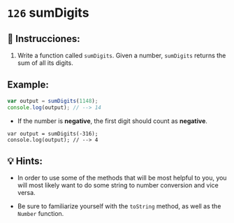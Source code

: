 # `126` sumDigits

## 📝 Instrucciones:

1. Write a function called `sumDigits`. Given a number, `sumDigits` returns the sum of all its digits.

## Example:

```js
var output = sumDigits(1148);
console.log(output); // --> 14
```

+ If the number is **negative**, the first digit should count as **negative**.

```Js
var output = sumDigits(-316);
console.log(output); // --> 4
```

## 💡 Hints:

+ In order to use some of the methods that will be most helpful to you, you will most likely want to do some string to number conversion and vice versa.

+ Be sure to familiarize yourself with the `toString` method, as well as the `Number` function.


